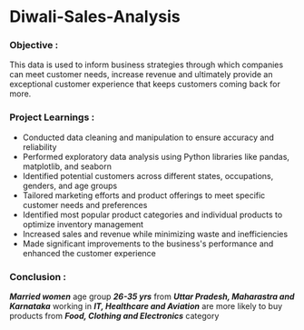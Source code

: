 # Diwali-Sales-Analysis

### Objective :
This data is used to inform business strategies through which companies can meet customer needs, increase revenue and ultimately provide an exceptional customer experience that keeps customers coming back for more.

### Project Learnings :

* Conducted data cleaning and manipulation to ensure accuracy and reliability
* Performed exploratory data analysis using Python libraries like pandas, matplotlib, and seaborn
* Identified potential customers across different states, occupations, genders, and age groups
* Tailored marketing efforts and product offerings to meet specific customer needs and preferences
* Identified most popular product categories and individual products to optimize inventory management
* Increased sales and revenue while minimizing waste and inefficiencies
* Made significant improvements to the business's performance and enhanced the customer experience

### Conclusion :
***Married women*** age group ***26-35 yrs*** from ***Uttar Pradesh, Maharastra and Karnataka*** working in ***IT, Healthcare and Aviation*** are more likely to buy products from ***Food, Clothing and Electronics*** category
